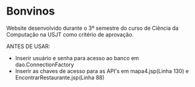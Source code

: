# Bonvinos
Website desenvolvido durante o 3º semestre do curso de Ciência da Computação na USJT como critério de aprovação.

ANTES DE USAR:

* Inserir usuário e senha para acesso ao banco em dao.ConnectionFactory
* Inserir as chaves de acesso para as API's em mapa4.jsp(Linha 130) e EncontrarRestaurante.jsp(Linha 88)
